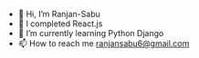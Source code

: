 - 👋 Hi, I’m Ranjan-Sabu
- 👀 I completed React.js
- 🌱 I’m currently learning Python Django
- 📫 How to reach me ranjansabu6@gmail.com


<!---
Ranjan-Sabu/Ranjan-Sabu is a ✨ special ✨ repository because its `README.md` (this file) appears on your GitHub profile.
You can click the Preview link to take a look at your changes.
--->
